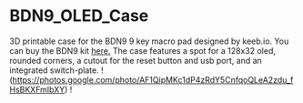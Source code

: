 # BDN9_OLED_Case
3D printable case for the BDN9 9 key macro pad designed by keeb.io. 
You can buy the BDN9 kit [here.](https://keeb.io/collections/frontpage/products/bdn9-3x3-9-key-macropad-rotary-encoder-support)
The case features a spot for a 128x32 oled, rounded corners, a cutout for the reset button and usb port, and an integrated switch-plate. 
!(https://photos.google.com/photo/AF1QipMKc1dP4zRdY5CnfqoQLeA2zdu_fHsBKXFmIbXY)
 !
